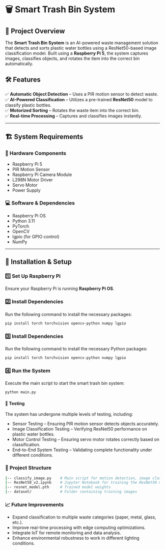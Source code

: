 # 🗑️ Smart Trash Bin System  

## 📌 Project Overview  
The **Smart Trash Bin System** is an AI-powered waste management solution that detects and sorts plastic water bottles using a ResNet50-based image classification model. Built using a **Raspberry Pi 5**, the system captures images, classifies objects, and rotates the item into the correct bin automatically.  

## 🛠️ Features  
✅ **Automatic Object Detection** – Uses a PIR motion sensor to detect waste.  
✅ **AI-Powered Classification** – Utilizes a pre-trained **ResNet50** model to classify plastic bottles.  
✅ **Motorized Sorting** – Rotates the waste item into the correct bin.  
✅ **Real-time Processing** – Captures and classifies images instantly.  

---

## 🏗️ System Requirements  

### **🔧 Hardware Components**  
- Raspberry Pi 5  
- PIR Motion Sensor  
- Raspberry Pi Camera Module  
- L298N Motor Driver  
- Servo Motor  
- Power Supply  

### **💻 Software & Dependencies**  
- Raspberry Pi OS  
- Python 3.11  
- PyTorch  
- OpenCV  
- lgpio (for GPIO control)  
- NumPy  

---

## 🚀 Installation & Setup  

### **1️⃣ Set Up Raspberry Pi**  
Ensure your Raspberry Pi is running **Raspberry Pi OS**.  

### **2️⃣ Install Dependencies**  
Run the following command to install the necessary packages:  
```bash
pip install torch torchvision opencv-python numpy lgpio
```
### 3️⃣ Install Dependencies
Run the following command to install the necessary Python packages:
```bash
pip install torch torchvision opencv-python numpy lgpio
```

### 4️⃣ Run the System 
Execute the main script to start the smart trash bin system:
```bash
python main.py
```

#### 🧪 Testing
The system has undergone multiple levels of testing, including:

- Sensor Testing – Ensuring PIR motion sensor detects objects accurately.
- Image Classification Testing – Verifying ResNet50 performance on plastic water bottles.
- Motor Control Testing – Ensuring servo motor rotates correctly based on classification.
- End-to-End System Testing – Validating complete functionality under different conditions.

### 📂 Project Structure 
```bash
|-- classify_image.py    # Main script for motion detection, image classification, and sorting
|-- ResNet50_v2.ipynb    # Jupyter Notebook for training the ResNet50 model
|-- resnet_model.pth     # Trained model weights
|-- dataset/             # Folder containing training images
```

### 📈 Future Improvements
- Expand classification to multiple waste categories (paper, metal, glass, etc.).
- Improve real-time processing with edge computing optimizations.
- Integrate IoT for remote monitoring and data analysis.
- Enhance environmental robustness to work in different lighting conditions.

